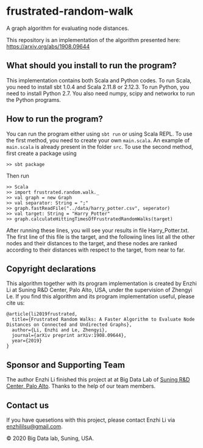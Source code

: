 # frustrated-random-walk
 A graph algorithm for evaluating node distances.

This repository is an implementation of the algorithm presented here: https://arxiv.org/abs/1908.09644

## What should you install to run the program?
This implementation contains both Scala and Python codes. To run Scala, you need to install sbt 1.0.4 and Scala 2.11.8 or 2.12.3. To run Python, you need to install Python 2.7. You also need numpy, scipy and networkx to run the Python programs.

## How to run the program?
You can run the program either using ```sbt run``` or using Scala REPL. To use the first method, you need to create your own `main.scala`. An example of `main.scala` is already present in the folder `src`. To use the second method, first create a package using

```
>> sbt package
```

Then run

```
>> Scala
>> import frustrated.random.walk._
>> val graph = new Graph
>> val separator: String = ";"
>> graph.fastReadFile("../data/harry_potter.csv", seperator)
>> val target: String = "Harry_Potter"
>> graph.calculateHittingTimesOfFrustratedRandomWalks(target)
```

After running these lines, you will see your results in file Harry_Potter.txt. The first line of this file is the target, and the following lines list all the other nodes and their distances to the target, and these nodes are ranked according to their distances with respect to the target, from near to far.

## Copyright declarations
This algorithm together with its program implementation is created by Enzhi Li at Suning R&D Center, Palo Alto, USA, under the supervision of Zhengyi Le. If you find this algorithm and its program implementation useful, please cite us:

```
@article{li2019frustrated,
  title={Frustrated Random Walks: A Faster Algorithm to Evaluate Node Distances on Connected and Undirected Graphs},
  author={Li, Enzhi and Le, Zhengyi},
  journal={arXiv preprint arXiv:1908.09644},
  year={2019}
}
```

## Sponsor and Supporting Team
The author Enzhi Li finished this project at at Big Data Lab of [Suning R&D Center, Palo Alto](http://www.ussuning.com/). Thanks to the help of our team members.

## Contact us

If you have quesetions with this project, please contact Enzhi Li via enzhililsu@gmail.com. 


© 2020 Big Data lab, Suning, USA.
